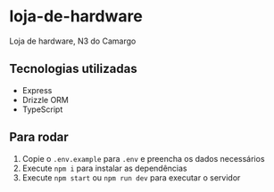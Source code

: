 # loja-de-hardware
Loja de hardware, N3 do Camargo

## Tecnologias utilizadas

- Express
- Drizzle ORM
- TypeScript

## Para rodar

1. Copie o `.env.example` para `.env` e preencha os dados necessários
2. Execute `npm i` para instalar as dependências
3. Execute `npm start` ou `npm run dev` para executar o servidor 
